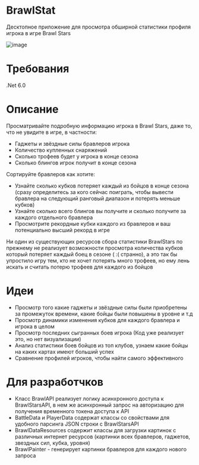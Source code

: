 # BrawlStat
Десктопное приложение для просмотра обширной статистики профиля игрока в игре Brawl Stars

![image](https://github.com/Farkval/BrawlStat/assets/115804293/454e9ea7-9629-4495-9097-ca31153c84cc)



# Требования
.Net 6.0



# Описание
Просматривайте подробную информацию игрока в Brawl Stars, даже то, что не увидите в игре, в частности:
- Гаджеты и звёздные силы бравлеров игрока
- Количество купленных снаряжений
- Сколько трофеев будет у игрока в конце сезона
- Сколько блингов игрок получит в конце сезона

Сортируйте бравлеров как хотите:
- Узнайте сколько кубков потеряет каждый из бойцов в конце сезона (сразу определитесь за кого сейчас поиграть, чтобы вывести бравлера на следующий ранговый диапазон и потерять меньше кубков)
- Узнайте сколько всего блингов вы получите и сколько получите за каждого отдельного бравлера
- Просмотрите рекордные кубки каждого из бравлеров и ваш потенциально высший рекорд в игре

Ни один из существующих ресурсов сбора статистики BrawlStars по прежнему не реализует возможности просмотра количества кубков который потеряет каждый боец в сезоне ( :( странно), а это так бы упростило игру тем, кто не хочет потерять много трофеев, но ему лень искать и считать потерю трофеев для каждого из бойцов 



# Идеи
- Просмотр того какие гаджеты и звёздные силы были приобретены за промежуток времени, какие бойцы были повышены в уровне и т.д
- Просмотр динамики изменения кубков для каждого бравлера и игрока в целом
- Просмотр последних сыгранных боев игрока (Код уже реализует это, но нет визуализации)
- Анализ статистики боев бойцов из топ клубов, узнаем какие бойцы на каких картах имеют больший успех
- Сравнение профилей игроков, чтобы найти самого эффективного



# Для разработчков
- Класс BrawlAPI реализует логику асинхронного доступа к BrawlStarsAPI, в нем же асинхронный запрос на авторизацию для получения временного токена доступа к API
- BattleData и PlayerData содержат классы со свойствами для удобного парсинга JSON строки с BrawlStarsAPI
- BrawlDataResources содержит классы для загрузки картинок с различных интернет ресурсов (картинки всех бравлеров, гаджетов, звездных сил, кубка, уровня)
- BrawlPainter - генерирует картинки бравлеров для каждого нового запроса
